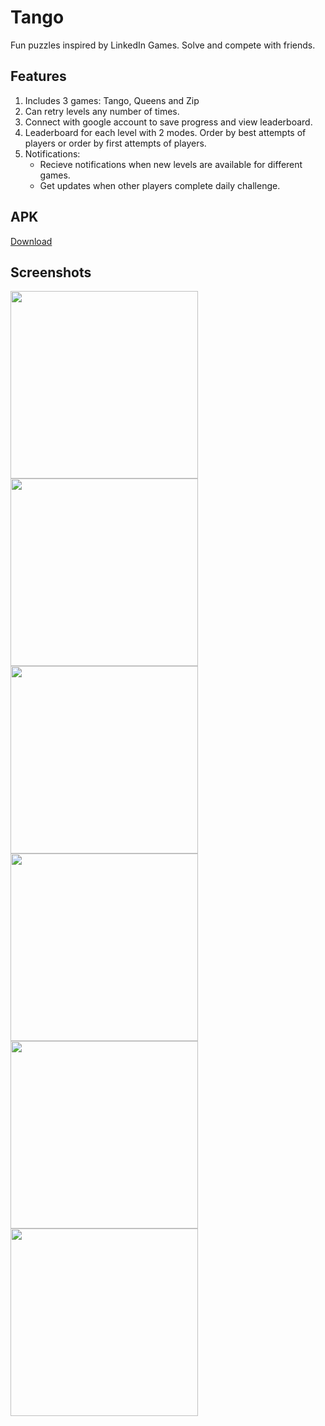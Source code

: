 # Tango
Fun puzzles inspired by LinkedIn Games. Solve and compete with friends.

## Features
1. Includes 3 games: Tango, Queens and Zip
2. Can retry levels any number of times.
3. Connect with google account to save progress and view leaderboard.
4. Leaderboard for each level with 2 modes. Order by best attempts of players or order by first attempts of players.
5. Notifications:
    - Recieve notifications when new levels are available for different games.
    - Get updates when other players complete daily challenge.

## APK
<a i="raw-url" href="https://github.com/Dhruv-Kapoor/Tango/raw/refs/heads/master/builds/Tango.apk">Download</a>

## Screenshots
<img src="https://github.com/Dhruv-Kapoor/Tango/blob/master/screenshots/tango.jpg" width=300>
<img src="https://github.com/Dhruv-Kapoor/Tango/blob/master/screenshots/queens.jpg" width=300>
<img src="https://github.com/Dhruv-Kapoor/Tango/blob/master/screenshots/zip.jpg" width=300>
<img src="https://github.com/Dhruv-Kapoor/Tango/blob/master/screenshots/calendar.jpg" width=300>
<img src="https://github.com/Dhruv-Kapoor/Tango/blob/master/screenshots/leaderboard.jpg" width=300>
<img src="https://github.com/Dhruv-Kapoor/Tango/blob/master/screenshots/settings.jpg" width=300>
